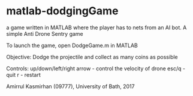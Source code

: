 # matlab-dodgingGame
a game written in MATLAB where the player has to nets from an AI bot.
A simple Anti Drone Sentry game

To launch the game, open DodgeGame.m in MATLAB

Objective:
Dodge the projectile and collect as many coins as possible

Controls:
up/down/left/right arrow - control the velocity of drone
esc/q - quit
r - restart

Amirrul Kasmirhan (09777), University of Bath, 2017
